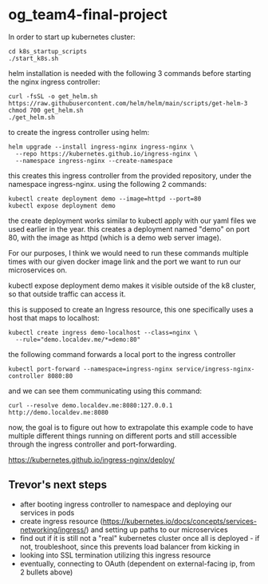 # og_team4-final-project

In order to start up kubernetes cluster:

```
cd k8s_startup_scripts
./start_k8s.sh
```

helm installation is needed with the following 3 commands before starting the nginx ingress controller: 
```
curl -fsSL -o get_helm.sh https://raw.githubusercontent.com/helm/helm/main/scripts/get-helm-3
chmod 700 get_helm.sh
./get_helm.sh
```

to create the ingress controller using helm:
```
helm upgrade --install ingress-nginx ingress-nginx \
  --repo https://kubernetes.github.io/ingress-nginx \
  --namespace ingress-nginx --create-namespace
```
this creates this ingress controller from the provided repository, under the namespace ingress-nginx.
using the following 2 commands:
```
kubectl create deployment demo --image=httpd --port=80
kubectl expose deployment demo
```
the create deployment works similar to kubectl apply with our yaml files we used earlier in the year.
this creates a deployment named "demo" on port 80, with the image as httpd (which is a demo web server image).

For our purposes, I think we would need to run these commands multiple times with our given docker image link and the port we want to run our microservices on.


kubectl expose deployment demo makes it visible outside of the k8 cluster, so that outside traffic can access it.

this is supposed to create an Ingress resource, this one specifically uses a host that maps to localhost:
```
kubectl create ingress demo-localhost --class=nginx \
  --rule="demo.localdev.me/*=demo:80"
```

the following command forwards a local port to the ingress controller
```
kubectl port-forward --namespace=ingress-nginx service/ingress-nginx-controller 8080:80
```

and we can see them communicating using this command:
```
curl --resolve demo.localdev.me:8080:127.0.0.1 http://demo.localdev.me:8080
```
now, the goal is to figure out how to extrapolate this example code to have multiple different things running on different ports and still accessible through the ingress controller and port-forwarding.

https://kubernetes.github.io/ingress-nginx/deploy/

## Trevor's next steps

- after booting ingress controller to namespace and deploying our services in pods
- create ingress resource (https://kubernetes.io/docs/concepts/services-networking/ingress/) and setting up paths to our microservices
- find out if it is still not a "real" kubernetes cluster once all is deployed - if not, troubleshoot, since this prevents load balancer from kicking in
- looking into SSL termination utilizing this ingress resource
- eventually, connecting to OAuth (dependent on external-facing ip, from 2 bullets above)

